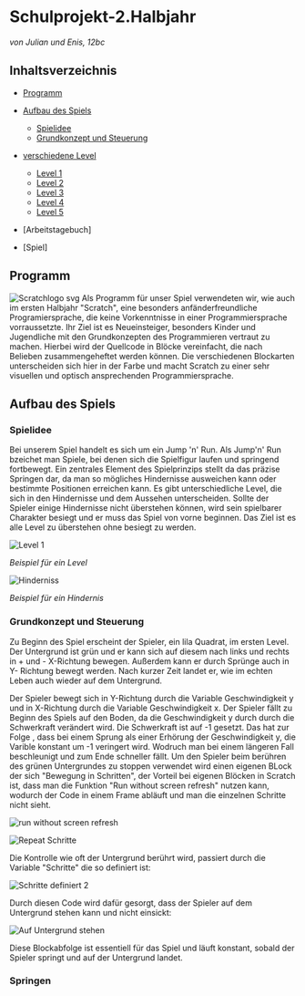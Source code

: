 # Schulprojekt-2.Halbjahr
*von Julian und Enis, 12bc* 
## Inhaltsverzeichnis

* [Programm](#Programm)

* [Aufbau des Spiels](#AufbaudesSpiels)
  * [Spielidee](#Spielidee)
  * [Grundkonzept und Steuerung](#Steuerung)
  
 
* [verschiedene Level](#verschiedeneLevel)
  * [Level 1](#Level1)
  * [Level 2](#Level2)
  * [Level 3](#Level3)
  * [Level 4](#Level4)
  * [Level 5](#Level5)

* [Arbeitstagebuch]

* [Spiel] 

## Programm
![Scratchlogo svg](https://user-images.githubusercontent.com/88385822/143713115-9840c9ea-9b26-4cbf-aaf7-b0768424819b.png)
Als Programm für unser Spiel verwendeten wir, wie auch im ersten Halbjahr "Scratch", eine besonders anfänderfreundliche Programiersprache, die keine Vorkenntnisse in einer Programmiersprache vorraussetzte. Ihr Ziel ist es Neueinsteiger, besonders Kinder und Jugendliche mit den Grundkonzepten des Programmieren vertraut zu machen. Hierbei wird der Quellcode in Blöcke vereinfacht, die nach Belieben zusammengeheftet werden können. Die verschiedenen Blockarten unterscheiden sich hier in der Farbe und macht Scratch zu einer sehr visuellen und optisch ansprechenden Programmiersprache. 

## Aufbau des Spiels

### Spielidee
Bei unserem Spiel handelt es sich um ein Jump 'n' Run. Als Jump'n' Run bzeichet man Spiele, bei denen sich die Spielfigur laufen und springend fortbewegt. Ein zentrales Element des Spielprinzips stellt da das präzise Springen dar, da man so mögliches Hindernisse ausweichen kann oder bestimmte Positionen erreichen kann. Es gibt unterschiedliche Level, die sich in den Hindernisse und dem Aussehen unterscheiden. Sollte der Spieler einige Hindernisse nicht überstehen können, wird sein spielbarer Charakter besiegt und er muss das Spiel von vorne beginnen. Das Ziel ist es alle Level zu überstehen ohne besiegt zu werden.

![Level 1](https://user-images.githubusercontent.com/88385824/163688503-fa192bcc-223e-4885-a048-920bee7ddf93.PNG)

*Beispiel für ein Level*

![Hinderniss](https://user-images.githubusercontent.com/88385824/163688691-db811f89-3ade-4630-8f6f-1c627cd8ea17.PNG)

*Beispiel für ein Hindernis*

### Grundkonzept und Steuerung 
Zu Beginn des Spiel erscheint der Spieler, ein lila Quadrat, im ersten Level. Der Untergrund ist grün und er kann sich auf diesem nach links und rechts in  + und - X-Richtung  bewegen. Außerdem kann er durch Sprünge auch in Y- Richtung bewegt werden. Nach kurzer Zeit landet er, wie im echten Leben auch wieder auf dem Untergrund. 

Der Spieler bewegt sich in Y-Richtung durch die Variable Geschwindigkeit y und in X-Richtung durch die Variable Geschwindigkeit x. Der Spieler fällt zu Beginn des Spiels auf den Boden, da die Geschwindigkeit y durch durch die Schwerkraft verändert wird. Die Schwerkraft ist auf -1 gesetzt. Das hat zur Folge , dass bei einem Sprung als einer Erhörung der Geschwindigkeit y, die Varible konstant um -1 veringert wird. Wodruch man bei einem längeren Fall beschleunigt und zum Ende schneller fällt. Um den Spieler beim berühren des grünen Untergrundes zu stoppen verwendet wird einen eigenen BLock der sich "Bewegung in Schritten", der Vorteil bei eigenen Blöcken in Scratch ist, dass man die Funktion "Run without screen refresh" nutzen kann, wodurch der Code in einem Frame abläuft und man die einzelnen Schritte nicht sieht. 

![run without screen refresh](https://user-images.githubusercontent.com/88385824/163691571-4d85f686-a2a3-49db-bdf0-0ad96c3da182.PNG)

![Repeat Schritte](https://user-images.githubusercontent.com/88385824/163691650-a56c8437-7f19-4e36-9d10-958d2f2cd01c.PNG)

Die Kontrolle wie oft der Untergrund berührt wird, passiert durch die Variable "Schritte" die so definiert ist:

![Schritte definiert 2](https://user-images.githubusercontent.com/88385824/163691745-ea5a53aa-bc12-48ca-8235-62ac47d32b84.PNG)

Durch diesen Code wird dafür gesorgt, dass der Spieler auf dem Untergrund stehen kann und nicht einsickt:

![Auf Untergrund stehen](https://user-images.githubusercontent.com/88385824/163691669-ef1f2233-aa67-49e4-8b64-3bbb83fd47e1.PNG)

Diese Blockabfolge ist essentiell für das Spiel und läuft konstant, sobald der Spieler springt und auf der Untergrund landet. 

### Springen 




